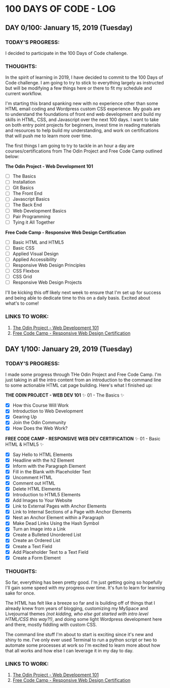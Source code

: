 # 100 DAYS OF CODE - LOG

## DAY 0/100: January 15, 2019 (Tuesday)

### **TODAY'S PROGRESS:**
I decided to participate in the 100 Days of Code challenge.

### **THOUGHTS:**
In the spirit of learning in 2019, I have decided to commit to the 100 Days of Code challenge. I am going to try to stick to everything largely as instructed but will be modifying a few things here or there to fit my schedule and current workflow.

I'm starting this brand spanking new with no experience other than some HTML email coding and Wordpress custom CSS experience. My goals are to understand the foundations of front end web development and build my skills in HTML, CSS, and Javascript over the next 100 days. I want to take on both entry point projects for beginners, invest time in reading materials and resources to help build my understanding, and work on certifications that will push me to learn more over time.

The first things I am going to try to tackle in an hour a day are courses/certifications from The Odin Project and Free Code Camp outlined below:

**The Odin Project - Web Development 101**
- [ ] The Basics
- [ ] Installation
- [ ] Git Basics
- [ ] The Front End
- [ ] Javascript Basics
- [ ] The Back End
- [ ] Web Development Basics
- [ ] Pair Programming
- [ ] Tying it All Together
	
**Free Code Camp - Responsive Web Design Certification**
- [ ] Basic HTML and HTML5
- [ ] Basic CSS
- [ ] Applied Visual Design
- [ ] Applied Accessibility
- [ ] Responsive Web Design Principles
- [ ] CSS Flexbox
- [ ] CSS Grid
- [ ] Responsive Web Design Projects
	
I'll be kicking this off likely next week to ensure that I'm set up for success and being able to dedicate time to this on a daily basis. Excited about what's to come!

### **LINKS TO WORK:** 
1. [The Odin Project - Web Development 101](https://www.theodinproject.com/courses)
2. [Free Code Camp - Responsive Web Design Certification](https://learn.freecodecamp.org)

## DAY 1/100: January 29, 2019 (Tuesday)

### **TODAY'S PROGRESS:**
I made some progress through THe Odin Project and Free Code Camp. I'm just taking in all the intro content from an introduction to the command line to some actionable HTML cat page building. Here's what I finished up:

**THE ODIN PROJECT - WEB DEV 101**
:sparkles: 01 - The Basics :sparkles:

- [x] How this Course Will Work
- [x]  Introduction to Web Development
- [x] Gearing Up
- [x] Join the Odin Community
- [x] How Does the Web Work?

**FREE CODE CAMP - RESPONSIVE WEB DEV CERTIFICATION**
:sparkles: 01 - Basic HTML & HTML5 :sparkles:

- [x] Say Hello to HTML Elements
- [x] Headline with the h2 Element
- [x] Inform with the Paragraph Element
- [x] Fill in the Blank with Placeholder Text
- [x] Uncomment HTML
- [x] Comment out HTML
- [x] Delete HTML Elements
- [x] Introduction to HTML5 Elements
- [x] Add Images to Your Website
- [x] Link to External Pages with Anchor Elements
- [x] Link to Internal Sections of a Page with Anchor Elements
- [x] Nest an Anchor Element within a Paragraph
- [x] Make Dead Links Using the Hash Symbol
- [x] Turn an Image into a Link
- [x] Create a Bulleted Unordered List
- [x] Create an Ordered List
- [x] Create a Text Field
- [x] Add Placeholder Text to a Text Field
- [x] Create a Form Element

### **THOUGHTS:**
So far, everything has been pretty good. I'm just getting going so hopefully I'll gain some speed with my progress over time. It's fun to learn for learning sake for once.

The HTML has felt like a breeze so far and is building off of things that I already knew from years of blogging, customizing my MySpace and Livejournal themes _(not kidding, who else got started with intro level HTML/CSS this way?!)_, and doing some light Wordpress development here and there, mostly fiddling with custom CSS.

The command line stuff I'm about to start is exciting since it's new and shiny to me. I've only ever used Terminal to run a python script or two to automate some processes at work so I'm excited to learn more about how that all works and how else I can leverage it in my day to day.

### **LINKS TO WORK:** 
1. [The Odin Project - Web Development 101](https://www.theodinproject.com/courses)
2. [Free Code Camp - Responsive Web Design Certification](https://learn.freecodecamp.org)
